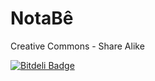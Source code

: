 NotaBê
======


Creative Commons - Share Alike





[![Bitdeli Badge](https://d2weczhvl823v0.cloudfront.net/fireho/notabe/trend.png)](https://bitdeli.com/free "Bitdeli Badge")

